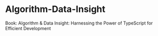 # Algorithm-Data-Insight
Book: Algorithm &amp; Data Insight: Harnessing the Power of TypeScript for Efficient Development
